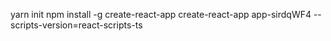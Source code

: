 yarn init
npm install -g create-react-app
create-react-app app-sirdqWF4 --scripts-version=react-scripts-ts

